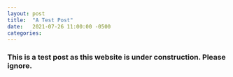 ```yaml
---
layout: post
title:  "A Test Post"
date:   2021-07-26 11:00:00 -0500
categories: 
---
```

### This is a test post as this website is under construction.  Please ignore.
